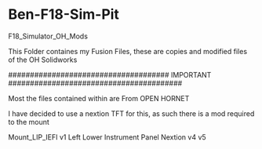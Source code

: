 # Ben-F18-Sim-Pit
 F18_Simulator_OH_Mods

This Folder containes my Fusion Files, these are copies and modified files of the OH Solidworks


##################################### IMPORTANT ########################################

Most the files contained within are From OPEN HORNET


I have decided to use a nextion TFT for this, as such there is a mod required to the mount

Mount_LIP_IEFI v1
Left Lower Instrument Panel Nextion v4 v5

